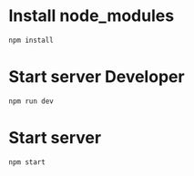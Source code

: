 # Install node_modules

```bash
npm install
```

# Start server Developer

```bash
npm run dev
```

# Start server 

```bash
npm start
```
